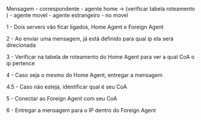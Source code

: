 Mensagem - correspondente - agente home -> (verificar tabela roteamento ) - agente movel - agente estrangeiro - no movel

1 - Dois servers vão ficar ligados, Home Agent e Foreign Agent

2 - Ao enviar uma mensagem, já está definido para qual ip ela será direcionada

3 - Verificar na tabela de roteamento do Home Agent para ver a qual CoA o ip pertence

4 - Caso seja o mesmo do Home Agent, entregar a mensagem

4.5 - Caso não esteja, identificar qual é seu CoA

5 - Conectar ao Foreign Agent com seu CoA

6 - Entregar a mensagem para o IP dentro do Foreign Agent
